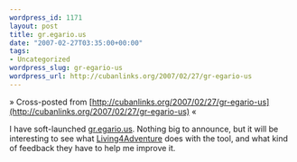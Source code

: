 ```yaml
--- 
wordpress_id: 1171
layout: post
title: gr.egario.us
date: "2007-02-27T03:35:00+00:00"
tags: 
- Uncategorized
wordpress_slug: gr-egario-us
wordpress_url: http://cubanlinks.org/2007/02/27/gr-egario-us
---
```

&raquo; Cross-posted from [http://cubanlinks.org/2007/02/27/gr-egario-us](http://cubanlinks.org/2007/02/27/gr-egario-us) &laquo;

<p>I have soft-launched <a href="http://gr.egario.us">gr.egario.us</a>.  Nothing big to announce, but it will be interesting to see what <a href="http://www.living4adventure.com">Living4Adventure</a> does with the tool, and what kind of feedback they have to help me improve it.</p>
